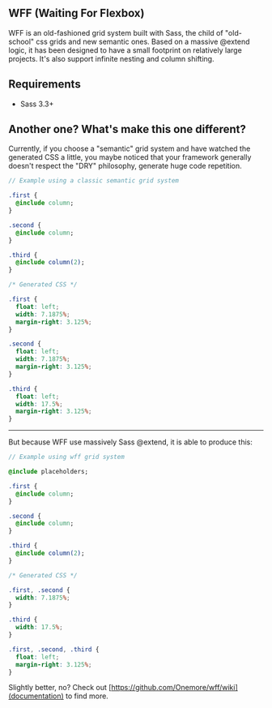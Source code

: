 ## WFF (Waiting For Flexbox)

WFF is an old-fashioned grid system built with Sass, the child of "old-school" css grids and new semantic ones. Based on a massive @extend logic, it has been designed to have a small footprint on relatively large projects. It's also support infinite nesting and column shifting.

## Requirements

- Sass 3.3+

## Another one? What's make this one different?

Currently, if you choose a "semantic" grid system and have watched the generated CSS a little, you maybe noticed that your framework generally doesn't respect the "DRY" philosophy, generate huge code repetition.

```sass
// Example using a classic semantic grid system

.first {
  @include column;
}

.second {
  @include column;
}

.third {
  @include column(2);
}
```
```css
/* Generated CSS */

.first {
  float: left;
  width: 7.1875%;
  margin-right: 3.125%;
}

.second {
  float: left;
  width: 7.1875%;
  margin-right: 3.125%;
}

.third {
  float: left;
  width: 17.5%;
  margin-right: 3.125%;
}
```

***

But because WFF use massively Sass @extend, it is able to produce this:

```sass
// Example using wff grid system

@include placeholders;

.first {
  @include column;
}

.second {
  @include column;
}

.third {
  @include column(2);
}
```
```css
/* Generated CSS */

.first, .second {
  width: 7.1875%;
}

.third {
  width: 17.5%;
}

.first, .second, .third {
  float: left;
  margin-right: 3.125%;
}
```

Slightly better, no? Check out [https://github.com/Onemore/wff/wiki](documentation) to find more.
